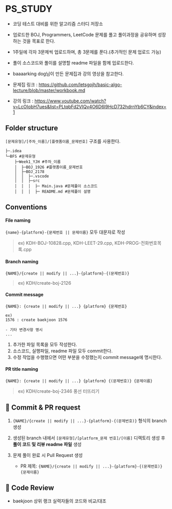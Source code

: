# PS_STUDY
- 코딩 테스트 대비를 위한 알고리즘 스터디 저장소
- 업로드한 BOJ, Programmers, LeetCode 문제를 풀고 풀이과정을 공유하며 성장하는 것을 목표로 한다.
- 1주일에 각자 3문제씩 업로드하며, 총 3문제를 푼다.(추가적인 문제 업로드 가능)
- 풀이 소스코드와 풀이를 설명할 readme 파일을 함께 업로드한다.
- baaaarking dog님이 만든 문제집과 강의 영상을 참고한다.

- 문제집 링크 : https://github.com/letsgojh/basic-algo-lecture/blob/master/workbook.md

- 강의 링크 : https://www.youtube.com/watch?v=LcOIobH7ues&list=PLtqbFd2VIQv4O6D6l9HcD732hdrnYb6CY&index=1


## Folder structure

`[문제유형]/[주차_이름]/[플랫폼이름_문제번호]` 구조를 사용한다.

```
├─.idea
└─BFS #문제유형
    ├─Week1_YJH #주차_이름
    │  ├─BOJ_1926 #플랫폼이름_문제번호
    │  ├─BOJ_2178
    │  │  ├─.vscode
    │  │  ├─src
    │  │  │  ├─ Main.java #문제풀이 소스코드
    │  │  │  ├─ README.md #문제풀이 설명

```


## Conventions

#### File naming
`{name}-{platform}-{문제번호 || 문제이름}`
모두 대문자로 작성
> ex) KDH-BOJ-10828.cpp, KDH-LEET-29.cpp, KDH-PROG-전화번호목록.cpp

#### Branch naming
`{NAME}/{create || modify || ...}-{platform}-{(문제번호)}`
> ex) KDH/create-boj-2126

#### Commit message
```
{NAME}: {create || modify || ...} {platform} {문제번호}

ex) 
1576 : create baekjoon 1576

- 기타 변경사항 명시
...
```

1. 추가한 파일 목록을 모두 작성한다.
2. 소스코드, 실행파일, readme 파일 모두 commit한다.
3. 수정 작업을 수행했으면 어떤 부분을 수정했는지 commit message에 명시한다.

#### PR title naming
`{NAME}: {create || modify || ...} {platform} {(문제번호)} {문제이름}`
> ex) KDH/create-boj-2346 풍선 터뜨리기

## 💪 Commit & PR request

1. `{NAME}/{create || modify || ...}-{platform}-{(문제번호)}` 형식의 branch 생성

2. 생성된 branch 내에서 `[문제유형]/[platform_문제 번호]/[이름]` 디렉토리 생성 후 **풀이 코드 및 리뷰 readme 파일** 생성

3. 문제 풀이 완료 시 Pull Request 생성
    - PR 제목: `{NAME}/{create || modify || ...}-{platform}-{(문제번호)} {문제이름}`


## 📖 Code Review

- baekjoon 상위 랭크 실력자들의 코드와 비교/대조